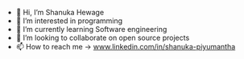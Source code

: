 - 👋 Hi, I’m Shanuka Hewage
- 👀 I’m interested in programming
- 🌱 I’m currently learning Software engineering
- 💞️ I’m looking to collaborate on open source projects
- 📫 How to reach me -> www.linkedin.com/in/shanuka-piyumantha

<!---
Shanuka-98/Shanuka-98 is a ✨ special ✨ repository because its `README.md` (this file) appears on your GitHub profile.
You can click the Preview link to take a look at your changes.
--->
